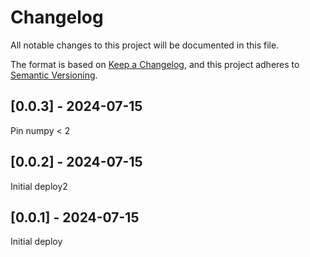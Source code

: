 # Changelog
All notable changes to this project will be documented in this file.

The format is based on [Keep a Changelog](https://keepachangelog.com/en/1.0.0/),
and this project adheres to [Semantic Versioning](https://semver.org/spec/v2.0.0.html).

## [0.0.3] - 2024-07-15
Pin numpy < 2

## [0.0.2] - 2024-07-15
Initial deploy2

## [0.0.1] - 2024-07-15
Initial deploy
